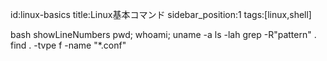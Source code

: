 id:linux-basics
title:Linux基本コマンド
sidebar_position:1
tags:[linux,shell]

bash showLineNumbers
pwd; whoami; uname -a
ls -lah
grep -R"pattern" .
find . -tvpe f -name "*.conf"


